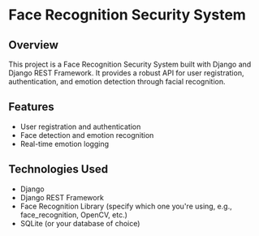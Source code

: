 # Face Recognition Security System

## Overview
This project is a Face Recognition Security System built with Django and Django REST Framework. It provides a robust API for user registration, authentication, and emotion detection through facial recognition.

## Features
- User registration and authentication
- Face detection and emotion recognition
- Real-time emotion logging

## Technologies Used
- Django
- Django REST Framework
- Face Recognition Library (specify which one you're using, e.g., face_recognition, OpenCV, etc.)
- SQLite (or your database of choice)
